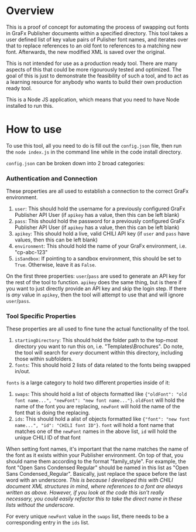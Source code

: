 # Overview

This is a proof of concept for automating the process of swapping out fonts in GraFx Publisher documents within a specified directory. This tool takes a user defined list of key value pairs of Pulisher font names,
and iterates over that to replace references to an old font to references to a matching new font. Afterwards, the new modified XML is saved over the original.  

This is not intended for use as a production ready tool. There are many aspects of this that could be more rigourously tested and optimized. The goal of this is just to demonstrate the feasibility of such a tool, and to 
act as a learning resource for anybody who wants to build their own production ready tool.  

This is a Node JS application, which means that you need to have Node installed to run this.

# How to use

To use this tool, all you need to do is fill out the `config.json` file, then run the `node index.js` in the command line while in the code install directory.  

`config.json` can be broken down into 2 broad categories:
### Authentication and Connection
These properties are all used to establish a connection to the correct GraFx environment.
1. `user`: This should hold the username for a previously configured GraFx Publisher API User (if `apikey` has a value, then this can be left blank)
2. `pass`: This should hold the password for a previously configured GraFx Publisher API User (if `apikey` has a value, then this can be left blank)
3. `apikey`: This should hold a live, valid CHILI API key (if `user` and `pass` have values, then this can be left blank)
4. `environment`: This should hold the name of your GraFx environment, i.e. "cp-abc-123"
5. `isSandbox`: If pointing to a sandbox environment, this should be set to `True`. Otherwise, leave it as `False`.  

On the first three properties: `user`/`pass` are used to generate an API key for the rest of the tool to function. `apikey` does the same thing, but is there if you want to just directly provide an API key and skip the 
login step. If there is _any_ value in `apikey`, then the tool will attempt to use that and will ignore `user`/`pass`.  

### Tool Specific Properties
These properties are all used to fine tune the actual functionality of the tool.
1. `startingDirectory`: This should hold the folder path to the top-most directory you want to run this on, i.e. "Templates\\Brochures". Do note, the tool will search for _every_ document within this directory, including those within subfolders.
2. `fonts`: This should hold 2 lists of data related to the fonts being swapped in/out.

`fonts` is a large category to hold two different properties inside of it:
1. `swaps`: This should hold a list of objects formatted like `{"oldFont": "old font name...", "newFont": "new font name..."}`. `oldFont` will hold the name of the font you are replacing, `newFont` will hold the name of the font that is doing the replacing.
2. `ids`: This should hold a alist of objects formatted like `{"font": "new font name...", "id": "CHILI font ID"}`. `font` will hold a font name that matches one of the `newFont` names in the above list, `id` will hold the unique CHILI ID of that font

When setting font names, it's important that the name matches the name of the font as it exists within your Publisher environment. On top of that, you should name them according to the format "family_style". For example, the 
font "Open Sans Condensed Regular" should be named in this list as "Open Sans Condensed_Regular". Basically, just replace the space before the last word with an underscore. _This is because I developed this with CHILI document XML
structures in mind, where references to a font are always written as above. However, if you look at the code this isn't really necessary, you could easily refactor this to take the direct name in these lists without the underscore._  

For every unique `newFont` value in the `swaps` list, there needs to be a corresponding entry in the `ids` list.
